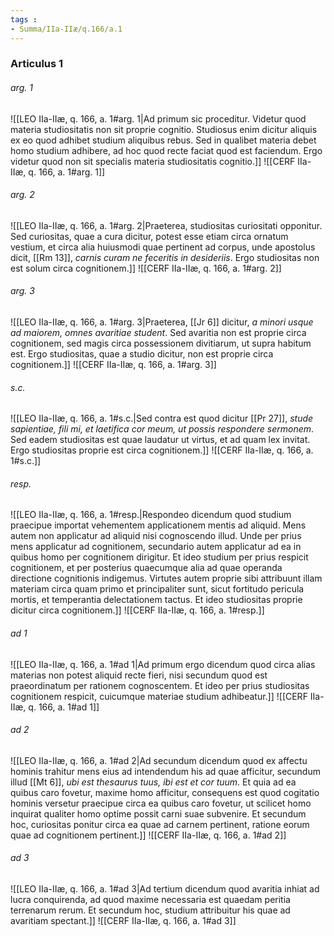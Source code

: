 ```yaml
---
tags : 
- Summa/IIa-IIæ/q.166/a.1
---
```


### Articulus 1

###### arg. 1
![[LEO IIa-IIæ, q. 166, a. 1#arg. 1|Ad primum sic proceditur. Videtur quod materia studiositatis non sit proprie cognitio. Studiosus enim dicitur aliquis ex eo quod adhibet studium aliquibus rebus. Sed in qualibet materia debet homo studium adhibere, ad hoc quod recte faciat quod est faciendum. Ergo videtur quod non sit specialis materia studiositatis cognitio.]]
![[CERF IIa-IIæ, q. 166, a. 1#arg. 1]]

###### arg. 2
![[LEO IIa-IIæ, q. 166, a. 1#arg. 2|Praeterea, studiositas curiositati opponitur. Sed curiositas, quae a cura dicitur, potest esse etiam circa ornatum vestium, et circa alia huiusmodi quae pertinent ad corpus, unde apostolus dicit, [[Rm 13]], *carnis curam ne feceritis in desideriis*. Ergo studiositas non est solum circa cognitionem.]]
![[CERF IIa-IIæ, q. 166, a. 1#arg. 2]]

###### arg. 3
![[LEO IIa-IIæ, q. 166, a. 1#arg. 3|Praeterea, [[Jr 6]] dicitur, *a minori usque ad maiorem, omnes avaritiae student*. Sed avaritia non est proprie circa cognitionem, sed magis circa possessionem divitiarum, ut supra habitum est. Ergo studiositas, quae a studio dicitur, non est proprie circa cognitionem.]]
![[CERF IIa-IIæ, q. 166, a. 1#arg. 3]]

###### s.c.
![[LEO IIa-IIæ, q. 166, a. 1#s.c.|Sed contra est quod dicitur [[Pr 27]], *stude sapientiae, fili mi, et laetifica cor meum, ut possis respondere sermonem*. Sed eadem studiositas est quae laudatur ut virtus, et ad quam lex invitat. Ergo studiositas proprie est circa cognitionem.]]
![[CERF IIa-IIæ, q. 166, a. 1#s.c.]]

###### resp.
![[LEO IIa-IIæ, q. 166, a. 1#resp.|Respondeo dicendum quod studium praecipue importat vehementem applicationem mentis ad aliquid. Mens autem non applicatur ad aliquid nisi cognoscendo illud. Unde per prius mens applicatur ad cognitionem, secundario autem applicatur ad ea in quibus homo per cognitionem dirigitur. Et ideo studium per prius respicit cognitionem, et per posterius quaecumque alia ad quae operanda directione cognitionis indigemus. Virtutes autem proprie sibi attribuunt illam materiam circa quam primo et principaliter sunt, sicut fortitudo pericula mortis, et temperantia delectationem tactus. Et ideo studiositas proprie dicitur circa cognitionem.]]
![[CERF IIa-IIæ, q. 166, a. 1#resp.]]

###### ad 1
![[LEO IIa-IIæ, q. 166, a. 1#ad 1|Ad primum ergo dicendum quod circa alias materias non potest aliquid recte fieri, nisi secundum quod est praeordinatum per rationem cognoscentem. Et ideo per prius studiositas cognitionem respicit, cuicumque materiae studium adhibeatur.]]
![[CERF IIa-IIæ, q. 166, a. 1#ad 1]]

###### ad 2
![[LEO IIa-IIæ, q. 166, a. 1#ad 2|Ad secundum dicendum quod ex affectu hominis trahitur mens eius ad intendendum his ad quae afficitur, secundum illud [[Mt 6]], *ubi est thesaurus tuus, ibi est et cor tuum*. Et quia ad ea quibus caro fovetur, maxime homo afficitur, consequens est quod cogitatio hominis versetur praecipue circa ea quibus caro fovetur, ut scilicet homo inquirat qualiter homo optime possit carni suae subvenire. Et secundum hoc, curiositas ponitur circa ea quae ad carnem pertinent, ratione eorum quae ad cognitionem pertinent.]]
![[CERF IIa-IIæ, q. 166, a. 1#ad 2]]

###### ad 3
![[LEO IIa-IIæ, q. 166, a. 1#ad 3|Ad tertium dicendum quod avaritia inhiat ad lucra conquirenda, ad quod maxime necessaria est quaedam peritia terrenarum rerum. Et secundum hoc, studium attribuitur his quae ad avaritiam spectant.]]
![[CERF IIa-IIæ, q. 166, a. 1#ad 3]]


